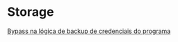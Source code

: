 # Storage

[Bypass na lógica de backup de credenciais do programa](Storage/Bypass_na_lógica_de_backup_de_credenciais_do_programa.md)
